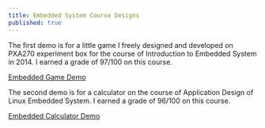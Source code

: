 ```yaml
---
title: Embedded System Course Designs
published: true
---
```


The first demo is for a little game I freely designed and developed on PXA270 experiment box for the course of Introduction to Embedded System in 2014. I earned a grade of 97/100 on this course.

[Embedded Game Demo](https://www.bilibili.com/video/av81283885)

The second demo is for a calculator on the course of Application Design of Linux Embedded System. I earned a grade of 96/100 on this course.

[Embedded Calculator Demo](https://www.bilibili.com/video/av81284689)

